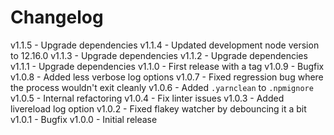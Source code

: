 
# Changelog

v1.1.5 - Upgrade dependencies
v1.1.4 - Updated development node version to 12.16.0
v1.1.3 - Upgrade dependencies
v1.1.2 - Upgrade dependencies
v1.1.1 - Upgrade dependencies
v1.1.0 - First release with a tag
v1.0.9 - Bugfix
v1.0.8 - Added less verbose log options
v1.0.7 - Fixed regression bug where the process wouldn't exit cleanly
v1.0.6 - Added `.yarnclean` to `.npmignore`
v1.0.5 - Internal refactoring
v1.0.4 - Fix linter issues
v1.0.3 - Added livereload log option
v1.0.2 - Fixed flakey watcher by debouncing it a bit
v1.0.1 - Bugfix
v1.0.0 - Initial release
